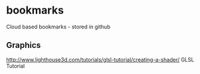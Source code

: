 # bookmarks
Cloud based bookmarks - stored in github

## Graphics
http://www.lighthouse3d.com/tutorials/glsl-tutorial/creating-a-shader/ GLSL Tutorial
